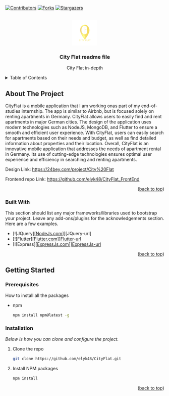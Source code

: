 <!-- Improved compatibility of back to top link: See: https://github.com/othneildrew/Best-README-Template/pull/73 -->
<a name="readme-top"></a>
<!--
*** Thanks for checking out the Best-README-Template. If you have a suggestion
*** that would make this better, please fork the repo and create a pull request
*** or simply open an issue with the tag "enhancement".
*** Don't forget to give the project a star!
*** Thanks again! Now go create something AMAZING! :D
-->




[![Contributors][contributors-shield]][contributors-url]
[![Forks][forks-shield]][forks-url]
[![Stargazers][stars-shield]][stars-url]




<!-- PROJECT LOGO -->
<br />
<div align="center">
  <a href="https://github.com/othneildrew/Best-README-Template">
    <img src="logo.png" alt="Logo" width="80" height="80">
  </a>

  <h3 align="center">City Flat readme file</h3>

  <p align="center">
    City Flat in-depth
    <br />
  
  </p>
</div>



<!-- TABLE OF CONTENTS -->
<details>
  <summary>Table of Contents</summary>
  <ol>
    <li>
      <a href="#about-the-project">About The Project</a>
      <ul>
        <li><a href="#built-with">Built With</a></li>
      </ul>
    </li>
    <li>
      <a href="#getting-started">Getting Started</a>
      <ul>
        <li><a href="#prerequisites">Prerequisites</a></li>
        <li><a href="#installation">Installation</a></li>
      </ul>
    </li>

  </ol>
</details>



<!-- ABOUT THE PROJECT -->
## About The Project


CityFlat is a mobile application that I am working onas part of my end-of-studies
internship. The app is similar to Airbnb, but is focused solely on renting apartments
in Germany. CityFlat allows users to easily find and rent apartments in major
German cities. The design of the application uses modern technologies such as NodeJS,
MongoDB, and Flutter to ensure a smooth and efficient user experience. With CityFlat,
users can easily search for apartments based on their needs and budget, as well as find
detailed information about properties and their location. Overall, CityFlat is an innovative
mobile application that addresses the needs of apartment rental in Germany. Its use of
cutting-edge technologies ensures optimal user experience and efficiency in searching
and renting apartments.

Design Link: https://24bey.com/project/City%20Flat

Frontend repo Link: https://github.com/elyk48/CityFlat_FrontEnd
<p align="right">(<a href="#readme-top">back to top</a>)</p>



### Built With

This section should list any major frameworks/libraries used to bootstrap your project. Leave any add-ons/plugins for the acknowledgements section. Here are a few examples.


* [![JQuery][[NodeJs.com]]][JQuery-url]
* [![Flutter][[Flutter.com]]][Flutter-url]
* [![Express][[ExpressJs.com]]][ExpressJs-url]
<p align="right">(<a href="#readme-top">back to top</a>)</p>



<!-- GETTING STARTED -->
## Getting Started


### Prerequisites

How to install all the packages
* npm
  ```sh
  npm install npm@latest -g
  ```

### Installation

_Below is how you can clone and configure the project._


1. Clone the repo
   ```sh
   git clone https://github.com/elyk48/CityFlat.git
   ```
2. Install NPM packages
   ```sh
   npm install

   ```

<p align="right">(<a href="#readme-top">back to top</a>)</p>


















<!-- MARKDOWN LINKS & IMAGES -->
<!-- https://www.markdownguide.org/basic-syntax/#reference-style-links -->
[contributors-shield]: https://img.shields.io/github/contributors/othneildrew/Best-README-Template.svg?style=for-the-badge
[contributors-url]: https://github.com/othneildrew/Best-README-Template/graphs/contributors
[forks-shield]: https://img.shields.io/github/forks/othneildrew/Best-README-Template.svg?style=for-the-badge
[forks-url]: https://github.com/othneildrew/Best-README-Template/network/members
[stars-shield]: https://img.shields.io/github/stars/othneildrew/Best-README-Template.svg?style=for-the-badge
[stars-url]: https://github.com/othneildrew/Best-README-Template/stargazers
[issues-shield]: https://img.shields.io/github/issues/othneildrew/Best-README-Template.svg?style=for-the-badge
[issues-url]: https://github.com/othneildrew/Best-README-Template/issues
[license-shield]: https://img.shields.io/github/license/othneildrew/Best-README-Template.svg?style=for-the-badge
[license-url]: https://github.com/othneildrew/Best-README-Template/blob/master/LICENSE.txt
[linkedin-shield]: https://img.shields.io/badge/-LinkedIn-black.svg?style=for-the-badge&logo=linkedin&colorB=555
[linkedin-url]: https://linkedin.com/in/othneildrew
[product-screenshot]: images/screenshot.png
[Next.js]: https://img.shields.io/badge/next.js-000000?style=for-the-badge&logo=nextdotjs&logoColor=white
[Next-url]: https://nextjs.org/
[React.js]: https://img.shields.io/badge/React-20232A?style=for-the-badge&logo=react&logoColor=61DAFB
[React-url]: https://reactjs.org/
[Vue.js]: https://img.shields.io/badge/Vue.js-35495E?style=for-the-badge&logo=vuedotjs&logoColor=4FC08D
[Vue-url]: https://vuejs.org/
[Angular.io]: https://img.shields.io/badge/Angular-DD0031?style=for-the-badge&logo=angular&logoColor=white
[Angular-url]: https://angular.io/
[Svelte.dev]: https://img.shields.io/badge/Svelte-4A4A55?style=for-the-badge&logo=svelte&logoColor=FF3E00
[Svelte-url]: https://svelte.dev/
[Flutter.com]: https://storage.googleapis.com/cms-storage-bucket/847ae81f5430402216fd.svg
[Flutter-url]: https://flutter.dev
[Bootstrap.com]: https://img.shields.io/badge/Bootstrap-563D7C?style=for-the-badge&logo=bootstrap&logoColor=white
[Bootstrap-url]: https://getbootstrap.com

[NodeJs.com]: https://upload.wikimedia.org/wikipedia/commons/d/d9/Node.js_logo.svg
[NodeJS-url]: https://nodejs.org/en/download
[ExpressJs.com]: https://upload.wikimedia.org/wikipedia/commons/6/64/Expressjs.png?20170429090805
[ExpressJs-url]: https://expressjs.com
